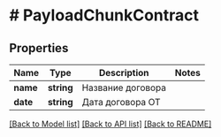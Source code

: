 # # PayloadChunkContract

## Properties

Name | Type | Description | Notes
------------ | ------------- | ------------- | -------------
**name** | **string** | Название договора |
**date** | **string** | Дата договора ОТ |

[[Back to Model list]](../../README.md#models) [[Back to API list]](../../README.md#endpoints) [[Back to README]](../../README.md)

